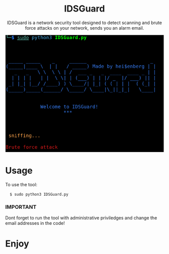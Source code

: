 <div align="center">
<h1>IDSGuard</h1>
<p>IDSGuard is a network security tool designed to detect scanning and brute force attacks on your network, sends you an alarm email. </p>
<img src="https://github.com/L101111/Intrusion-Detection-System-in-Python/blob/main/screen.png" width="600px" />
</div>

# Usage

To use the tool:


      $ sudo python3 IDSGuard.py

<h3>IMPORTANT</h3>
Dont forget to run the tool with administrative priviledges and change the email addresses in the code!

# Enjoy
